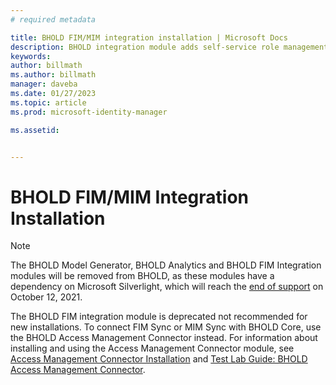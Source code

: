 ```yaml
---
# required metadata

title: BHOLD FIM/MIM integration installation | Microsoft Docs
description: BHOLD integration module adds self-service role management to MIM and FIM
keywords:
author: billmath
ms.author: billmath
manager: daveba
ms.date: 01/27/2023
ms.topic: article
ms.prod: microsoft-identity-manager

ms.assetid:


---
```

# BHOLD FIM/MIM Integration Installation


> [!NOTE]
> The BHOLD Model Generator, BHOLD Analytics and BHOLD FIM Integration modules will be removed from BHOLD, as these modules have a dependency on Microsoft Silverlight, which will reach the [end of support](https://support.microsoft.com/windows/silverlight-end-of-support-0a3be3c7-bead-e203-2dfd-74f0a64f1788) on October 12, 2021.

The BHOLD FIM integration module is deprecated not recommended for new installations.  To connect FIM Sync or MIM Sync with BHOLD Core, use the BHOLD Access Management Connector instead.  For information about installing and using the Access Management Connector module, see [Access Management Connector Installation](bhold-access-management-connector-install.md) and [Test Lab Guide: BHOLD Access Management Connector](https://technet.microsoft.com/library/jj853085(v=ws.10).aspx).
